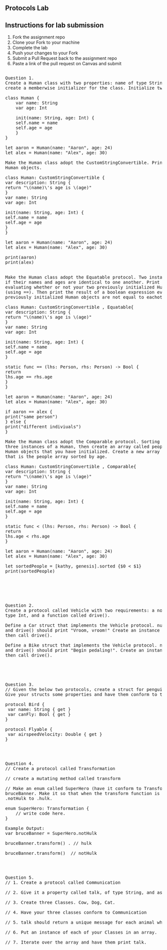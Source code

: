 
## Protocols Lab

## Instructions for lab submission 

1. Fork the assignment repo
1. Clone your Fork to your machine
1. Complete the lab
1. Push your changes to your Fork
1. Submit a Pull Request back to the assignment repo
1. Paste a link of the pull request on Canvas and submit

<pre> 
Question 1.
Create a Human class with two properties: name of type String, and age of type Int. You'll need to 
create a memberwise initializer for the class. Initialize two Human instances.

class Human {
    var name: String
    var age: Int

    init(name: String, age: Int) {
    self.name = name
    self.age = age
    }
}

let aaron = Human(name: "Aaron", age: 24)
let alex = Human(name: "Alex", age: 30)

Make the Human class adopt the CustomStringConvertible. Print both of your previously initialized
Human objects.

class Human: CustomStringConvertible {
var description: String {
return "\(name)\'s age is \(age)"
}
var name: String
var age: Int

init(name: String, age: Int) {
self.name = name
self.age = age
}
}

let aaron = Human(name: "Aaron", age: 24)
let alex = Human(name: "Alex", age: 30)

print(aaron)
print(alex)


Make the Human class adopt the Equatable protocol. Two instances of Human should be considered equal
if their names and ages are identical to one another. Print the result of a boolean expression 
evaluating whether or not your two previously initialized Human objects are equal to eachother
(using ==). Then print the result of a boolean expression evaluating whether or not your two
previously initialized Human objects are not equal to eachother (using !=).

class Human: CustomStringConvertible , Equatable{
var description: String {
return "\(name)\'s age is \(age)"
}
var name: String
var age: Int

init(name: String, age: Int) {
self.name = name
self.age = age
}

static func == (lhs: Person, rhs: Person) -> Bool {
return
lhs.age == rhs.age 
}
}

let aaron = Human(name: "Aaron", age: 24)
let alex = Human(name: "Alex", age: 30)

if aaron == alex {
print("same person")
} else {
print("different indiviuals")
}

Make the Human class adopt the Comparable protocol. Sorting should be based on age. Create another
three instances of a Human, then create an array called people of type [Human] with all of the
Human objects that you have initialized. Create a new array called sortedPeople of type [Human] 
that is the people array sorted by age.

class Human: CustomStringConvertible , Comparable{
var description: String {
return "\(name)\'s age is \(age)"
}
var name: String
var age: Int

init(name: String, age: Int) {
self.name = name
self.age = age
}

static func < (lhs: Person, rhs: Person) -> Bool {
return
lhs.age < rhs.age
}

let aaron = Human(name: "Aaron", age: 24)
let alex = Human(name: "Alex", age: 30)

let sortedPeople = [kathy, genesis].sorted {$0 < $1}
print(sortedPeople)

</pre> 

</br> </br> 


<pre> 
Question 2. 
Create a protocol called Vehicle with two requirements: a nonsettable numberOfWheels property of
type Int, and a function called drive().

Define a Car struct that implements the Vehicle protocol. numberOfWheels should return a value of 4,
and drive() should print "Vroom, vroom!" Create an instance of Car, print its number of wheels, 
then call drive().

Define a Bike struct that implements the Vehicle protocol. numberOfWheels should return a value of 2,
and drive() should print "Begin pedaling!". Create an instance of Bike, print its number of wheels,
then call drive().
</pre>  

</br> </br> 

<pre> 
Question 3. 
// Given the below two protocols, create a struct for penguin(a flightless bird) and an eagle.
Give your structs some properties and have them conform to the appropriate protocols.

protocol Bird {
 var name: String { get }
 var canFly: Bool { get }
}

protocol Flyable {
 var airspeedVelocity: Double { get }
}
</pre> 

</br> </br> 

<pre>
Question 4. 
// Create a protocol called Transformation

// create a mutating method called transform

// Make an enum called SuperHero (have it conform to Transformation) and an instance of it named
bruceBanner. Make it so that when the transform function is called that bruceBanner turns from 
.notHulk to .hulk.

enum SuperHero: Transformation {
    // write code here.
}

Example Output: 
var bruceBanner = SuperHero.notHulk

bruceBanner.transform() . // hulk

bruceBanner.transform()  // notHulk
</pre> 

</br> </br> 

<pre>
Question 5. 
// 1. Create a protocol called Communication

// 2. Give it a property called talk, of type String, and assign it an explicit getter.

// 3. Create three Classes. Cow, Dog, Cat.

// 4. Have your three classes conform to Communication

// 5. talk should return a unique message for each animal when talk is called.

// 6. Put an instance of each of your Classes in an array.

// 7. Iterate over the array and have them print talk.
</pre> 


